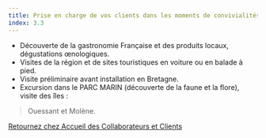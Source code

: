```yaml
---
title: Prise en charge de vos clients dans les moments de convivialités
index: 3.3
---
```


- Découverte de la gastronomie Française et des produits locaux, dégustations œnologiques.
- Visites de la région et de sites touristiques en voiture ou en balade à pied.
- Visite préliminaire avant installation en Bretagne.
- Excursion dans le PARC MARIN (découverte de la faune et la flore), visite des îles :
> Ouessant et Molène.

[Retournez chez Accueil des Collaborateurs et Clients](/posts/accueildesclients) 
